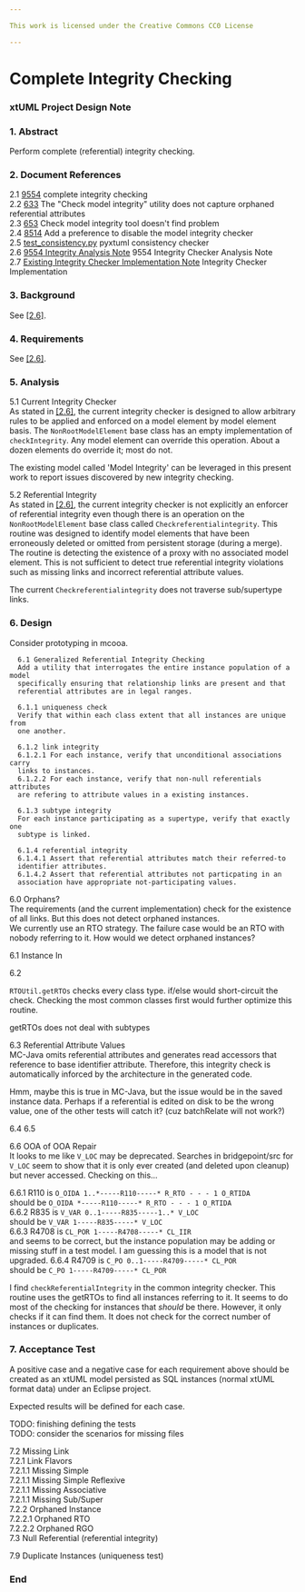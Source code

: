 ```yaml
---

This work is licensed under the Creative Commons CC0 License

---
```


# Complete Integrity Checking
### xtUML Project Design Note

### 1. Abstract

Perform complete (referential) integrity checking.

### 2. Document References

<a id="2.1"></a>2.1 [9554](https://support.onefact.net/issues/9554) complete integrity checking  
<a id="2.2"></a>2.2 [633](https://support.onefact.net/issues/633) The "Check model integrity" utility does not capture orphaned referential attributes  
<a id="2.3"></a>2.3 [653](https://support.onefact.net/issues/653) Check model integrity tool doesn't find problem  
<a id="2.4"></a>2.4 [8514](https://support.onefact.net/issues/8514) Add a preference to disable the model integrity checker  
<a id="2.5"></a>2.5 [test_consistency.py](https://github.com/xtuml/pyxtuml/blob/master/tests/test_xtuml/test_consistency.py) pyxtuml consistency checker  
<a id="2.6"></a>2.6 [9554 Integrity Analysis Note](https://github.com/xtuml/bridgepoint/blob/master/doc-bridgepoint/notes/9554_integrity_ant.md) 9554 Integrity Checker Analysis Note  
<a id="2.7"></a>2.7 [Existing Integrity Checker Implementation Note](https://github.com/xtuml/internal/blob/master/doc-internal/notes/28_dts0100970501/28_dts0100970501_int.md) Integrity Checker Implementation  

### 3. Background

See [[2.6]](#2.6).  

### 4. Requirements

See [[2.6]](#2.6).  

### 5. Analysis

5.1 Current Integrity Checker  
As stated in [[2.6]](#2.6), the current integrity checker is designed
to allow arbitrary rules to be applied and enforced on a model element
by model element basis.  The `NonRootModelElement` base class has an
empty implementation of `checkIntegrity`.  Any model element can override
this operation.  About a dozen elements do override it; most do not.

The existing model called 'Model Integrity' can be leveraged in this
present work to report issues discovered by new integrity checking.

5.2 Referential Integrity  
As stated in [[2.6]](#2.6), the current integrity checker is not
explicitly an enforcer of referential integrity even though there
is an operation on the `NonRootModelElement` base class called
`Checkreferentialintegrity`.  This routine was designed to identify
model elements that have been erroneously deleted or omitted from
persistent storage (during a merge).  The routine is detecting the
existence of a proxy with no associated model element.  This is not
sufficient to detect true referential integrity violations such as
missing links and incorrect referential attribute values.

The current `Checkreferentialintegrity` does not traverse sub/supertype
links.

### 6. Design

Consider prototyping in mcooa.

      6.1 Generalized Referential Integrity Checking  
      Add a utility that interrogates the entire instance population of a model
      specifically ensuring that relationship links are present and that
      referential attributes are in legal ranges.

      6.1.1 uniqueness check  
      Verify that within each class extent that all instances are unique from
      one another.

      6.1.2 link integrity  
      6.1.2.1 For each instance, verify that unconditional associations carry
      links to instances.  
      6.1.2.2 For each instance, verify that non-null referentials attributes
      are refering to attribute values in a existing instances.  

      6.1.3 subtype integrity  
      For each instance participating as a supertype, verify that exactly one
      subtype is linked.

      6.1.4 referential integrity  
      6.1.4.1 Assert that referential attributes match their referred-to
      identifier attributes.  
      6.1.4.2 Assert that referential attributes not particpating in an
      association have appropriate not-participating values.  


6.0 Orphans?  
The requirements (and the current implementation) check for the existence
of all links.  But this does not detect orphaned instances.  
We currently use an RTO strategy.
The failure case would be an RTO with nobody referring to it.
How would we detect orphaned instances?

6.1 Instance In

6.2

`RTOUtil.getRTOs` checks every class type.  if/else would short-circuit the check.  Checking the most common classes first would further optimize this routine.

getRTOs does not deal with subtypes

6.3 Referential Attribute Values  
MC-Java omits referential attributes and generates read accessors that
reference to base identifier attribute.  Therefore, this integrity check
is automatically inforced by the architecture in the generated code.

Hmm, maybe this is true in MC-Java, but the issue would be in the saved
instance data.
Perhaps if a referential is edited on disk to be the wrong value, one
of the other tests will catch it?  (cuz batchRelate will not work?)

6.4
6.5

6.6 OOA of OOA Repair  
It looks to me like `V_LOC` may be deprecated.  Searches in bridgepoint/src
for `V_LOC` seem to show that it is only ever created (and deleted upon
cleanup) but never accessed.  Checking on this...

6.6.1 R110
is `O_OIDA 1..*-----R110-----* R_RTO - - - 1 O_RTIDA`  
should be `O_OIDA *-----R110-----* R_RTO - - - 1 O_RTIDA`  
6.6.2 R835
is `V_VAR 0..1-----R835-----1..* V_LOC`  
should be `V_VAR 1-----R835-----* V_LOC`  
6.6.3 R4708
is `CL_POR 1-----R4708-----* CL_IIR`  
and seems to be correct, but the instance population may be adding or missing stuff in a test model.  I am guessing this is a model that is not upgraded.
6.6.4 R4709
is `C_PO 0..1-----R4709-----* CL_POR`  
should be `C_PO 1-----R4709-----* CL_POR`  

I find `checkReferentialIntegrity` in the common integrity checker.
This routine uses the getRTOs to find all instances referring to it.
It seems to do most of the checking for instances that _should_ be there.
However, it only checks if it can find them.  It does not check for the correct number of instances or duplicates.


### 7. Acceptance Test

A positive case and a negative case for each requirement above should
be created as an xtUML model persisted as SQL instances (normal xtUML
format data) under an Eclipse project.

Expected results will be defined for each case.

TODO:  finishing defining the tests  
TODO:  consider the scenarios for missing files  

7.2 Missing Link  
7.2.1 Link Flavors  
7.2.1.1 Missing Simple  
7.2.1.1 Missing Simple Reflexive  
7.2.1.1 Missing Associative  
7.2.1.1 Missing Sub/Super  
7.2.2 Orphaned Instance  
7.2.2.1 Orphaned RTO  
7.2.2.2 Orphaned RGO  
7.3 Null Referential (referential integrity)  

7.9 Duplicate Instances (uniqueness test)  

### End
